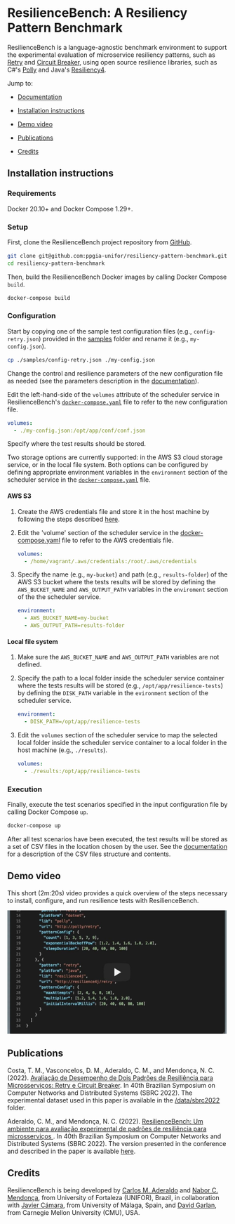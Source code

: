 # ResilienceBench: A Resiliency Pattern Benchmark

ResilienceBench is a language-agnostic benchmark environment to support the experimental evaluation of microservice resiliency patterns, such as [Retry](https://docs.microsoft.com/en-us/azure/architecture/patterns/retry) and [Circuit Breaker](https://docs.microsoft.com/en-us/azure/architecture/patterns/circuit-breaker), using open source resilience libraries, such as C\#'s [Polly](https://github.com/App-vNext/Polly) and Java's [Resiliency4](https://github.com/resilience4j/resilience4j). 

Jump to:

* [Documentation](/docs)

* [Installation instructions](#installation-instructions)

* [Demo video](#demo-video)

* [Publications](#publications)

* [Credits](#credits)

## Installation instructions

### Requirements

Docker 20.10+ and Docker Compose 1.29+.

### Setup

First, clone the ResilienceBench project repository from [GitHub](https://github.com/ppgia-unifor/resiliency-pattern-benchmark).

```sh
git clone git@github.com:ppgia-unifor/resiliency-pattern-benchmark.git
cd resiliency-pattern-benchmark
```

Then, build the ResilienceBench Docker images by calling Docker Compose `build`.

```sh
docker-compose build
```

### Configuration

Start by copying one of the sample test configuration files (e.g., `config-retry.json`) provided in the [samples](/samples) folder and rename it (e.g., `my-config.json`).

```sh
cp ./samples/config-retry.json ./my-config.json
```

Change the control and resilience parameters of the new configuration file as needed (see the parameters description in the [documentation](/docs/README.md#test-scenarios)).

Edit the left-hand-side of the `volumes` attribute of the scheduler service in ResilienceBench's [`docker-compose.yaml`](./docker-compose.yaml) file to refer to the new configuration file.

```yaml
volumes:
  - ./my-config.json:/opt/app/conf/conf.json
```

Specify where the test results should be stored. 

Two storage options are currently supported: in the AWS S3 cloud storage service, or in the local file system. Both options can be configured by defining appropriate environment variables in the `environment` section of the scheduler service in the [`docker-compose.yaml`](./docker-compose.yaml) file.

#### AWS S3

1. Create the AWS credentials file and store it in the host machine by following the steps described [here](https://docs.aws.amazon.com/cli/latest/usergide/cli-configure-files.html).
2. Edit the 'volume' section of the scheduler service in the [docker-compose.yaml](./docker-compose.yaml) file to refer to the AWS credentials file.

    ```yaml
    volumes:
      - /home/vagrant/.aws/credentials:/root/.aws/credentials
    ```

3. Specify the name (e.g., `my-bucket`) and path (e.g., `results-folder`) of the AWS S3 bucket where the tests results will be stored by defining the `AWS_BUCKET_NAME` and `AWS_OUTPUT_PATH` variables in the `enviroment` section of the the scheduler service.

    ```yaml
    environment:
      - AWS_BUCKET_NAME=my-bucket
      - AWS_OUTPUT_PATH=results-folder

#### Local file system

1. Make sure the `AWS_BUCKET_NAME` and `AWS_OUTPUT_PATH` variables are not defined.
2. Specify the path to a local folder inside the scheduler service container where the tests results will be stored (e.g., `/opt/app/resilience-tests`) by defining the `DISK_PATH` variable in the `evironment` section of the scheduler service.

    ```yaml
    environment:
      - DISK_PATH=/opt/app/resilience-tests
    ```
    
3. Edit the `volumes` section of the scheduler service to map the selected local folder inside the scheduler service container to a local folder in the host machine (e.g., `./results`).
    
    ```yaml
    volumes:
      - ./results:/opt/app/resilience-tests
    ```

### Execution

Finally, execute the test scenarios specified in the input configuration file by calling Docker Compose `up`.

```bash
docker-compose up
```

After all test scenarios have been executed, the test results will be stored as a set of CSV files in the location chosen by the user. See the [documentation](/docs/README.md#test-results) for a description of the CSV files structure and contents. 

## Demo video

This short (2m:20s) video provides a quick overview of the steps necessary to install, configure, and run resilience tests with ResilienceBench. 

[<img src="docs/img/video-thumbnail.jpg" width=500>](https://www.youtube.com/watch?v=X7nzlK86eAo "ResilienceBench Demo Video")

## Publications

Costa, T. M., Vasconcelos, D. M., Aderaldo, C. M., and Mendonça, N. C. (2022). [Avaliação de Desempenho de Dois Padrões de Resiliência para Microsserviços: Retry e Circuit Breaker](publications/sbrc2022-final.pdf). In 40th Brazilian Symposium on Computer Networks and Distributed Systems (SBRC 2022). The experimental dataset used in this paper is available in the [/data/sbrc2022](data/sbrc2022/) folder.

Aderaldo, C. M., and Mendonça, N. C. (2022). [ResilienceBench: Um ambiente para avaliação experimental de padrões de resiliência para microsserviços ](). In 40th Brazilian Symposium on Computer Networks and Distributed Systems (SBRC 2022). The version presented in the conference and described in the paper is available [here](https://github.com/ppgia-unifor/resilience-bench/releases/tag/sbrc-22).


## Credits

ResilienceBench is being developed by [Carlos M. Aderaldo](https://github.com/cmendesce) and [Nabor C. Mendonça](https://github.com/nabormendonca), from University of Fortaleza (UNIFOR), Brazil, in collaboration with [Javier Cámara](https://javier-camara.github.io/), from University of Málaga, Spain, and [David Garlan](http://www.cs.cmu.edu/~garlan/), from Carnegie Mellon University (CMU), USA.

